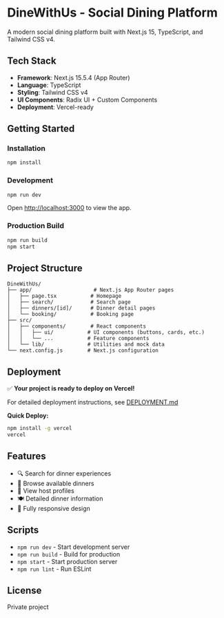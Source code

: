 # DineWithUs - Social Dining Platform

A modern social dining platform built with Next.js 15, TypeScript, and Tailwind CSS v4.

## Tech Stack

- **Framework**: Next.js 15.5.4 (App Router)
- **Language**: TypeScript
- **Styling**: Tailwind CSS v4
- **UI Components**: Radix UI + Custom Components
- **Deployment**: Vercel-ready

## Getting Started

### Installation

```bash
npm install
```

### Development

```bash
npm run dev
```

Open [http://localhost:3000](http://localhost:3000) to view the app.

### Production Build

```bash
npm run build
npm start
```

## Project Structure

```
DineWithUs/
├── app/                    # Next.js App Router pages
│   ├── page.tsx           # Homepage
│   ├── search/            # Search page
│   ├── dinners/[id]/      # Dinner detail pages
│   └── booking/           # Booking page
├── src/
│   ├── components/        # React components
│   │   ├── ui/           # UI components (buttons, cards, etc.)
│   │   └── ...           # Feature components
│   └── lib/              # Utilities and mock data
└── next.config.js        # Next.js configuration
```

## Deployment

✅ **Your project is ready to deploy on Vercel!**

For detailed deployment instructions, see [DEPLOYMENT.md](./DEPLOYMENT.md)

**Quick Deploy:**
```bash
npm install -g vercel
vercel
```

## Features

- 🔍 Search for dinner experiences
- 📅 Browse available dinners
- 👤 View host profiles
- 🍽️ Detailed dinner information
- 📱 Fully responsive design

## Scripts

- `npm run dev` - Start development server
- `npm run build` - Build for production
- `npm start` - Start production server
- `npm run lint` - Run ESLint

## License

Private project
